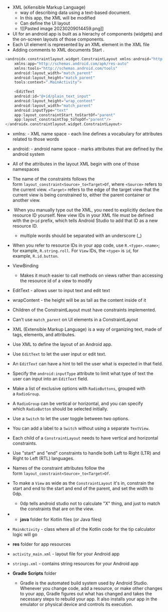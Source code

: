 - XML (eXensible Markup Language)
	- way of describing data using a text-based document.
	- In this app, the XML will be modified
	- Can define the UI layout
	- ![[Pasted image 20230209014459.png]]
- UI for an android app is built as a hierachy of components (widgets) and the on-screen layouts of those components. 
- Each UI element is represented by an XML element in the XML file 
- Adding comments to XML documents Start <!-- and end with -->.

```Kotlin
<androidx.constraintlayout.widget.ConstraintLayout xmlns:android="http://schemas.android.com/apk/res/android"  
    xmlns:app="http://schemas.android.com/apk/res-auto"  
    xmlns:tools="http://schemas.android.com/tools"  
    android:layout_width="match_parent"  
    android:layout_height="match_parent"  
    tools:context=".MainActivity">  
    
    <EditText  
    android:id="@+id/plain_text_input"  
    android:layout_height="wrap_content"  
    android:layout_width="match_parent"  
    android:inputType="text"  
    app:layout_constraintStart_toStartOf="parent"  
    app:layout_constraintTop_toTopOf="parent"/>
</androidx.constraintlayout.widget.ConstraintLayout>
```
- xmlns: - XML name space - each line defines a vocabulary for attributes related to those words 
- android: - android name space - marks attributes that are defined by the android system 
- All of the attributes in the layout XML begin with one of those namespaces 
- The name of the constraints follows the form `layout_constraint<Source>_to<Target>Of`, where `<Source>` refers to the current view. `<Target>` refers to the edge of the target view that the current view is being constrained to, either the parent container or another view.
-  When you manually type out the XML, you need to explicitly declare the resource ID yourself. New view IDs in your XML file must be defined with the `@+id` prefix, which tells Android Studio to add that ID as a new resource ID.
	- multiple words should be separated with an underscore (_)
- When you refer to resource IDs in your app code, use `R.<type>.<name>`; for example, `R.string.roll`. For `View` IDs, the `<type>` is `id`, for example, `R.id.button`.

-  ViewBinding 
	- Makes it much easier to call methods on views rather than accessing the resource id of a view to modify 


- EditText - allows user to input text and edit text 
- wrapContent - the height will be as tall as the content inside of it
- Children of the ConstraintLayout must have constraints implemented.
- Can't use `match_parent` on UI elements in a ConstraintLayout


-   XML (Extensible Markup Language) is a way of organizing text, made of tags, elements, and attributes.
-   Use XML to define the layout of an Android app.
-   Use `EditText` to let the user input or edit text.
-   An `EditText` can have a hint to tell the user what is expected in that field.
-   Specify the `android:inputType` attribute to limit what type of text the user can input into an `EditText` field.
-   Make a list of exclusive options with `RadioButtons`, grouped with a `RadioGroup`.
-   A `RadioGroup` can be vertical or horizontal, and you can specify which `RadioButton` should be selected initially.
-   Use a `Switch` to let the user toggle between two options.
-   You can add a label to a `Switch` without using a separate `TextView`.
-   Each child of a `ConstraintLayout` needs to have vertical and horizontal constraints.
-   Use "start" and "end" constraints to handle both Left to Right (LTR) and Right to Left (RTL) languages.
-   Names of the constraint attributes follow the form `layout_constraint<Source>_to<Target>Of`.
-   To make a `View` as wide as the `ConstraintLayout` it's in, constrain the start and end to the start and end of the parent, and set the width to 0dp.
	- 0dp tells android studio not to calculate "X" thing, and just to match the constraints that are on the view. 

- -   **java** folder for Kotlin files (or Java files)
-   `MainActivity` - class where all of the Kotlin code for the tip calculator logic will go
-   **res** folder for app resources
-   `activity_main.xml` - layout file for your Android app
-   `strings.xml` - contains string resources for your Android app
-   **Gradle Scripts** folder
	- Gradle is the automated build system used by Android Studio. Whenever you change code, add a resource, or make other changes to your app, Gradle figures out what has changed and takes the necessary steps to rebuild your app. It also installs your app in the emulator or physical device and controls its execution.